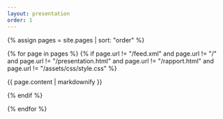 ```yaml
---
layout: presentation
order: 1
---
```


{% assign pages = site.pages | sort: "order" %}

{% for page in pages %}
  {% if page.url != "/feed.xml" and  page.url != "/" and page.url != "/presentation.html" and page.url != "/rapport.html" and page.url != "/assets/css/style.css"   %}

{{ page.content | markdownify }}

  {% endif %}

{% endfor %}